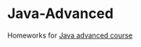 # Java-Advanced
Homeworks for [Java advanced course](http://www.kgeorgiy.info/courses/java-advanced/index.html)
